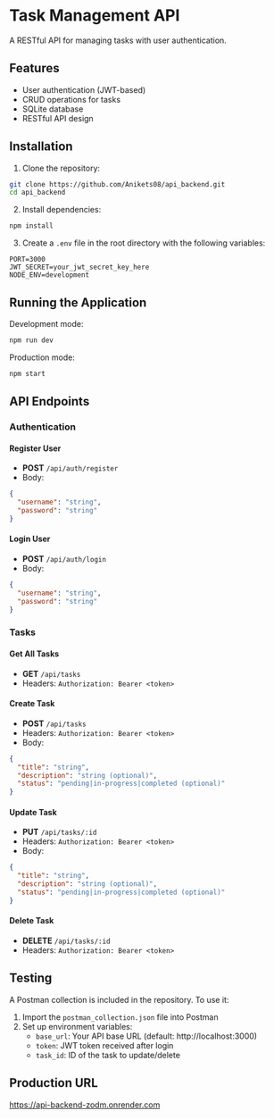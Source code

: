 # Task Management API

A RESTful API for managing tasks with user authentication.

## Features

- User authentication (JWT-based)
- CRUD operations for tasks
- SQLite database
- RESTful API design

## Installation

1. Clone the repository:

```bash
git clone https://github.com/Anikets08/api_backend.git
cd api_backend
```

2. Install dependencies:

```bash
npm install
```

3. Create a `.env` file in the root directory with the following variables:

```
PORT=3000
JWT_SECRET=your_jwt_secret_key_here
NODE_ENV=development
```

## Running the Application

Development mode:

```bash
npm run dev
```

Production mode:

```bash
npm start
```

## API Endpoints

### Authentication

#### Register User

- **POST** `/api/auth/register`
- Body:

```json
{
  "username": "string",
  "password": "string"
}
```

#### Login User

- **POST** `/api/auth/login`
- Body:

```json
{
  "username": "string",
  "password": "string"
}
```

### Tasks

#### Get All Tasks

- **GET** `/api/tasks`
- Headers: `Authorization: Bearer <token>`

#### Create Task

- **POST** `/api/tasks`
- Headers: `Authorization: Bearer <token>`
- Body:

```json
{
  "title": "string",
  "description": "string (optional)",
  "status": "pending|in-progress|completed (optional)"
}
```

#### Update Task

- **PUT** `/api/tasks/:id`
- Headers: `Authorization: Bearer <token>`
- Body:

```json
{
  "title": "string",
  "description": "string (optional)",
  "status": "pending|in-progress|completed (optional)"
}
```

#### Delete Task

- **DELETE** `/api/tasks/:id`
- Headers: `Authorization: Bearer <token>`

## Testing

A Postman collection is included in the repository. To use it:

1. Import the `postman_collection.json` file into Postman
2. Set up environment variables:
   - `base_url`: Your API base URL (default: http://localhost:3000)
   - `token`: JWT token received after login
   - `task_id`: ID of the task to update/delete

## Production URL

https://api-backend-zodm.onrender.com
